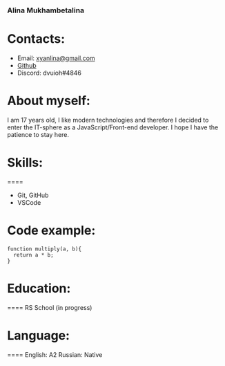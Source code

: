 ### Alina Mukhambetalina

# Contacts:

- Email: xyanlina@gmail.com
- [Github](https://github.com/yanlella)
- Discord: dvuioh#4846

# About myself:

I am 17 years old, I like modern technologies and therefore I decided to enter the IT-sphere as a JavaScript/Front-end developer. I hope I have the patience to stay here.

# Skills:
====
- Git, GitHub
- VSCode
 
# Code example:

```
function multiply(a, b){
  return a * b;
}
```

# Education:
====
RS School (in progress)
# Language:
====
English: A2
Russian: Native
